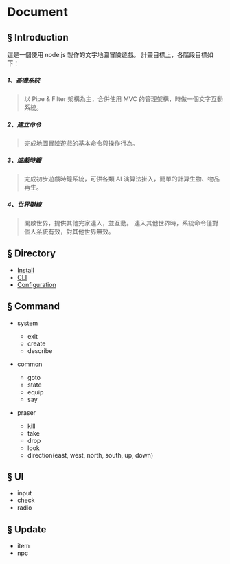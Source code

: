 # Document

## § Introduction

這是一個使用 node.js 製作的文字地圖冒險遊戲。
計畫目標上，各階段目標如下：

##### 1、基礎系統
> 以 Pipe & Filter 架構為主，合併使用 MVC 的管理架構，時做一個文字互動系統。

##### 2、建立命令
> 完成地圖冒險遊戲的基本命令與操作行為。

##### 3、遊戲時鐘
> 完成初步遊戲時鐘系統，可供各類 AI 演算法掛入，簡單的計算生物、物品再生。

##### 4、世界聯線
> 開啟世界，提供其他完家連入，並互動。
> 連入其他世界時，系統命令僅對個人系統有效，對其他世界無效。

## § Directory

+ [Install](./wiki/install.md)
+ [CLI](./wiki/cli.md)
+ [Configuration](./wiki/configuration.md)

## § Command

+ system
  - exit
  - create
  - describe

+ common
  - goto
  - state
  - equip
  - say

+ praser
  - kill
  - take
  - drop
  - look
  - direction(east, west, north, south, up, down)

## § UI

+ input
+ check
+ radio

## § Update

+ item
+ npc
